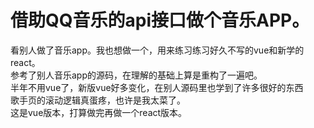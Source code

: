# 借助QQ音乐的api接口做个音乐APP。
  看别人做了音乐app。我也想做一个，用来练习练习好久不写的vue和新学的react。<br>
  参考了别人音乐app的源码，在理解的基础上算是重构了一遍吧。<br>
  半年不用vue了，新版vue好多变化，在别人源码里也学到了许多很好的东西<br>
  歌手页的滚动逻辑真蛋疼，也许是我太菜了。<br>
  这是vue版本，打算做完再做一个react版本。<br>
  




